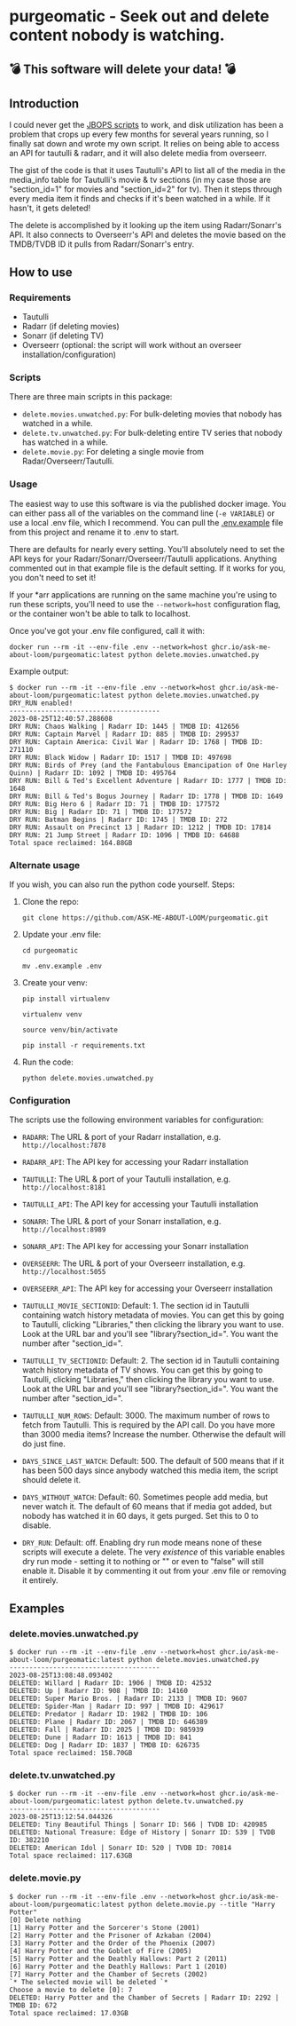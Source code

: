 # purgeomatic - Seek out and delete content nobody is watching. 
## 💣 This software will delete your data! 💣

## Introduction

I could never get the [JBOPS scripts](https://github.com/blacktwin/JBOPS) to work, and disk utilization has been a problem that crops up every few months for several years running, so I finally sat down and wrote my own script. It relies on being able to access an API for tautulli & radarr, and it will also delete media from overseerr.

The gist of the code is that it uses Tautulli's API to list all of the media in the media_info table for Tautulli's movie & tv sections (in my case those are "section_id=1" for movies and "section_id=2" for tv). Then it steps through every media item it finds and checks if it's been watched in a while. If it hasn't, it gets deleted!

The delete is accomplished by it looking up the item using Radarr/Sonarr's API. It also connects to Overseerr's API and deletes the movie based on the TMDB/TVDB ID it pulls from Radarr/Sonarr's entry.

## How to use

### Requirements

 - Tautulli
 - Radarr (if deleting movies)
 - Sonarr (if deleting TV)
 - Overseerr (optional: the script will work without an overseer installation/configuration)

### Scripts

There are three main scripts in this package:

- `delete.movies.unwatched.py`: For bulk-deleting movies that nobody has watched in a while.
- `delete.tv.unwatched.py`: For bulk-deleting entire TV series that nobody has watched in a while.
- `delete.movie.py`: For deleting a single movie from Radar/Overseerr/Tautulli. 

### Usage

The easiest way to use this software is via the published docker image. You can either pass all of the variables on the command line (`-e VARIABLE`) or use a local .env file, which I recommend. You can pull the [.env.example](https://github.com/ASK-ME-ABOUT-LOOM/purgeomatic/blob/main/.env.example) file from this project and rename it to .env to start. 

There are defaults for nearly every setting. You'll absolutely need to set the API keys for your Radarr/Sonarr/Overseerr/Tautulli applications. Anything commented out in that example file is the default setting. If it works for you, you don't need to set it! 

If your *arr applications are running on the same machine you're using to run these scripts, you'll need to use the `--network=host` configuration flag, or the container won't be able to talk to localhost.

Once you've got your .env file configured, call it with:

`docker run --rm -it --env-file .env --network=host ghcr.io/ask-me-about-loom/purgeomatic:latest python delete.movies.unwatched.py`

Example output:

```
$ docker run --rm -it --env-file .env --network=host ghcr.io/ask-me-about-loom/purgeomatic:latest python delete.movies.unwatched.py
DRY_RUN enabled!
--------------------------------------
2023-08-25T12:40:57.288608
DRY RUN: Chaos Walking | Radarr ID: 1445 | TMDB ID: 412656
DRY RUN: Captain Marvel | Radarr ID: 885 | TMDB ID: 299537
DRY RUN: Captain America: Civil War | Radarr ID: 1768 | TMDB ID: 271110
DRY RUN: Black Widow | Radarr ID: 1517 | TMDB ID: 497698
DRY RUN: Birds of Prey (and the Fantabulous Emancipation of One Harley Quinn) | Radarr ID: 1092 | TMDB ID: 495764
DRY RUN: Bill & Ted's Excellent Adventure | Radarr ID: 1777 | TMDB ID: 1648
DRY RUN: Bill & Ted's Bogus Journey | Radarr ID: 1778 | TMDB ID: 1649
DRY RUN: Big Hero 6 | Radarr ID: 71 | TMDB ID: 177572
DRY RUN: Big | Radarr ID: 71 | TMDB ID: 177572
DRY RUN: Batman Begins | Radarr ID: 1745 | TMDB ID: 272
DRY RUN: Assault on Precinct 13 | Radarr ID: 1212 | TMDB ID: 17814
DRY RUN: 21 Jump Street | Radarr ID: 1096 | TMDB ID: 64688
Total space reclaimed: 164.88GB
```

### Alternate usage

If you wish, you can also run the python code yourself. Steps:

1) Clone the repo:

   `git clone https://github.com/ASK-ME-ABOUT-LOOM/purgeomatic.git`

2) Update your .env file:

   `cd purgeomatic`
   
   `mv .env.example .env`

4) Create your venv:

   `pip install virtualenv`
   
   `virtualenv venv`
   
   `source venv/bin/activate`
   
   `pip install -r requirements.txt`

6) Run the code:

   `python delete.movies.unwatched.py`

### Configuration

The scripts use the following environment variables for configuration:

- `RADARR`: The URL & port of your Radarr installation, e.g. `http://localhost:7878`

- `RADARR_API`: The API key for accessing your Radarr installation

- `TAUTULLI`: The URL & port of your Tautulli installation, e.g. `http://localhost:8181`

- `TAUTULLI_API`: The API key for accessing your Tautulli installation

- `SONARR`: The URL & port of your Sonarr installation, e.g. `http://localhost:8989`

- `SONARR_API`: The API key for accessing your Sonarr installation

- `OVERSEERR`: The URL & port of your Overseerr installation, e.g. `http://localhost:5055`

- `OVERSEERR_API`: The API key for accessing your Overseerr installation

- `TAUTULLI_MOVIE_SECTIONID`: Default: 1. The section id in Tautulli containing watch history metadata of movies. You can get this by going to Tautulli, clicking "Libraries," then clicking the library you want to use. Look at the URL bar and you'll see "library?section_id=". You want the number after "section_id=".

- `TAUTULLI_TV_SECTIONID`: Default: 2. The section id in Tautulli containing watch history metadata of TV shows. You can get this by going to Tautulli, clicking "Libraries," then clicking the library you want to use. Look at the URL bar and you'll see "library?section_id=". You want the number after "section_id=".

- `TAUTULLI_NUM_ROWS`: Default: 3000. The maximum number of rows to fetch from Tautulli. This is required by the API call. Do you have more than 3000 media items? Increase the number. Otherwise the default will do just fine.

- `DAYS_SINCE_LAST_WATCH`: Default: 500. The default of 500 means that if it has been 500 days since anybody watched this media item, the script should delete it.

- `DAYS_WITHOUT_WATCH`: Default: 60. Sometimes people add media, but never watch it. The default of 60 means that if media got added, but nobody has watched it in 60 days, it gets purged. Set this to 0 to disable.

- `DRY_RUN`: Default: off. Enabling dry run mode means none of these scripts will execute a delete. The very _existence_ of this variable enables dry run mode - setting it to nothing or "" or even to "false" will still enable it. Disable it by commenting it out from your .env file or removing it entirely.

## Examples

### delete.movies.unwatched.py

```
$ docker run --rm -it --env-file .env --network=host ghcr.io/ask-me-about-loom/purgeomatic:latest python delete.movies.unwatched.py
--------------------------------------
2023-08-25T13:08:48.093402
DELETED: Willard | Radarr ID: 1906 | TMDB ID: 42532
DELETED: Up | Radarr ID: 908 | TMDB ID: 14160
DELETED: Super Mario Bros. | Radarr ID: 2133 | TMDB ID: 9607
DELETED: Spider-Man | Radarr ID: 997 | TMDB ID: 429617
DELETED: Predator | Radarr ID: 1982 | TMDB ID: 106
DELETED: Plane | Radarr ID: 2067 | TMDB ID: 646389
DELETED: Fall | Radarr ID: 2025 | TMDB ID: 985939
DELETED: Dune | Radarr ID: 1613 | TMDB ID: 841
DELETED: Dog | Radarr ID: 1837 | TMDB ID: 626735
Total space reclaimed: 158.70GB
```

### delete.tv.unwatched.py

```
$ docker run --rm -it --env-file .env --network=host ghcr.io/ask-me-about-loom/purgeomatic:latest python delete.tv.unwatched.py
--------------------------------------
2023-08-25T13:12:54.044326
DELETED: Tiny Beautiful Things | Sonarr ID: 566 | TVDB ID: 420985
DELETED: National Treasure: Edge of History | Sonarr ID: 539 | TVDB ID: 382210
DELETED: American Idol | Sonarr ID: 520 | TVDB ID: 70814
Total space reclaimed: 117.63GB
```

### delete.movie.py

```
$ docker run --rm -it --env-file .env --network=host ghcr.io/ask-me-about-loom/purgeomatic:latest python delete.movie.py --title "Harry Potter"
[0] Delete nothing
[1] Harry Potter and the Sorcerer's Stone (2001)
[2] Harry Potter and the Prisoner of Azkaban (2004)
[3] Harry Potter and the Order of the Phoenix (2007)
[4] Harry Potter and the Goblet of Fire (2005)
[5] Harry Potter and the Deathly Hallows: Part 2 (2011)
[6] Harry Potter and the Deathly Hallows: Part 1 (2010)
[7] Harry Potter and the Chamber of Secrets (2002)
`* The selected movie will be deleted `*
Choose a movie to delete [0]: 7
DELETED: Harry Potter and the Chamber of Secrets | Radarr ID: 2292 | TMDB ID: 672
Total space reclaimed: 17.03GB
```
